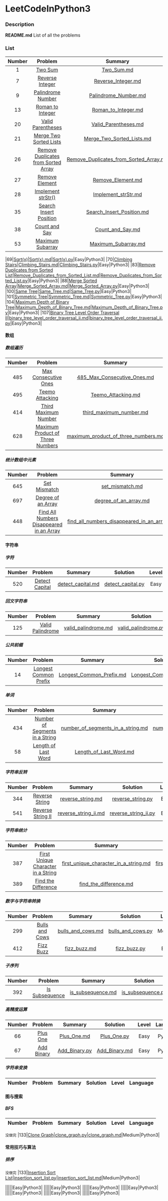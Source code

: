 # LeetCodeInPython3

### Description

**README.md**     List of all the problems


### List

| Number |  Problem  |  Summary  |   Solution    | Level  | Language  |
|:-------:|:-------------:|:--------------:|:--------------:|:------:|:---------:|
|1|[Two Sum](https://leetcode.com/problems/two-sum/description/)|[Two_Sum.md](https://github.com/lmx0412/LeetCodeInPython3/blob/master/Summary/Two_Sum.md)|[Two_Sum.py](https://github.com/lmx0412/LeetCodeInPython3/blob/master/Python/Two_Sum.py)|Easy|Python3|
|7|[Reverse Integer](https://leetcode.com/problems/reverse-integer/)|[Reverse_Integer.md](https://github.com/lmx0412/LeetCodeInPython3/blob/master/Summary/Reverse_Integer.md)|[Reverse_Integer](https://github.com/lmx0412/LeetCodeInPython3/blob/master/Python/Reverse_Integer.py)|Easy|Python3|
|9|[Palindrome Number](https://leetcode.com/problems/palindrome-number/)|[Palindrome_Number.md](https://github.com/lmx0412/LeetCodeInPython3/blob/master/Summary/Palindrome_Number.md)|[Palindrome_Number.py](https://github.com/lmx0412/LeetCodeInPython3/blob/master/Python/Palindrome_Number.py)|Easy|Python3|
|13|[Roman to Integer](https://leetcode.com/problems/roman-to-integer/)|[Roman_to_Integer.md](https://github.com/lmx0412/LeetCodeInPython3/blob/master/Summary/Roman_to_Integer.md)|[Roman_to_Integer.py](https://github.com/lmx0412/LeetCodeInPython3/blob/master/Python/Roman_to_Integer.py)|Easy|Python3|
|20|[Valid Parentheses](https://leetcode.com/problems/valid-parentheses/)|[Valid_Parentheses.md](https://github.com/lmx0412/LeetCodeInPython3/blob/master/Summary/Valid_Parentheses.md)|[Valid_Parentheses.py](https://github.com/lmx0412/LeetCodeInPython3/blob/master/Python/Valid_Parentheses.py)|Easy|Python3|
|21|[Merge Two Sorted Lists](https://leetcode.com/problems/merge-two-sorted-lists/)|[Merge_Two_Sorted_Lists.md](https://github.com/lmx0412/LeetCodeInPython3/blob/master/Summary/Merge_Two_Sorted_Lists.md)|[Merge_Two_Sorted_Lists.py](https://github.com/lmx0412/LeetCodeInPython3/blob/master/Python/Merge_Two_Sorted_Lists.py)|Easy|Python3|
|26|[Remove Duplicates from Sorted Array](https://leetcode.com/problems/remove-duplicates-from-sorted-array/)|[Remove_Duplicates_from_Sorted_Array.md](https://github.com/lmx0412/LeetCodeInPython3/blob/master/Summary/Remove_Duplicates_from_Sorted_Array.md)|[Remove_Duplicates_from_Sorted_Array.py](https://github.com/lmx0412/LeetCodeInPython3/blob/master/Python/Remove_Duplicates_from_Sorted_Array.py)|Easy|Python3|
|27|[Remove Element](https://leetcode.com/problems/remove-element/)|[Remove_Element.md](https://github.com/lmx0412/LeetCodeInPython3/blob/master/Summary/Remove_Element.md)|[Remove_Element.py](https://github.com/lmx0412/LeetCodeInPython3/blob/master/Python/Remove_Element.py)|Easy|Python3|
|28|[Implement strStr()](https://leetcode.com/problems/implement-strstr/)|[Implement_strStr.md](https://github.com/lmx0412/LeetCodeInPython3/blob/master/Summary/Implement_strStr.md)|[Implement_strStr.py](https://github.com/lmx0412/LeetCodeInPython3/blob/master/Python/Implement_strStr.py)|Easy|Python3|
|35|[Search Insert Position](https://leetcode.com/problems/search-insert-position/)|[Search_Insert_Position.md](https://github.com/lmx0412/LeetCodeInPython3/blob/master/Summary/Search_Insert_Position.md)|[Search_Insert_Position.py](https://github.com/lmx0412/LeetCodeInPython3/blob/master/Python/Search_Insert_Position.py)|Easy|Python3|
|38|[Count and Say](https://leetcode.com/problems/count-and-say/)|[Count_and_Say.md](https://github.com/lmx0412/LeetCodeInPython3/blob/master/Summary/Count_and_Say.md)|[Count_and_Say.py](https://github.com/lmx0412/LeetCodeInPython3/blob/master/Python/Count_and_Say.py)|Easy|Python3|
|53|[Maximum Subarray](https://leetcode.com/problems/maximum-subarray/)|[Maximum_Subarray.md](https://github.com/lmx0412/LeetCodeInPython3/blob/master/Summary/Maximum_Subarray.md)|[Maximum_Subarray.py](https://github.com/lmx0412/LeetCodeInPython3/blob/master/Python/Maximum_Subarray.py)|Easy|Python3|

|69|[Sqrt(x)](https://leetcode.com/problems/sqrtx/)|[Sqrt(x).md](https://github.com/lmx0412/LeetCodeInPython3/blob/master/Summary/Sqrt(x).md)|[Sqrt(x).py](https://github.com/lmx0412/LeetCodeInPython3/blob/master/Python/Sqrt(x).py)|Easy|Python3|
|70|[Climbing Stairs](https://leetcode.com/problems/climbing-stairs/)|[Climbing_Stairs.md](https://github.com/lmx0412/LeetCodeInPython3/blob/master/Summary/Climbing_Stairs.md)|[Climbing_Stairs.py](https://github.com/lmx0412/LeetCodeInPython3/blob/master/Python/Climbing_Stairs.py)|Easy|Python3|
|83|[Remove Duplicates from Sorted List](https://leetcode.com/problems/remove-duplicates-from-sorted-list/)|[Remove_Duplicates_from_Sorted_List.md](https://github.com/lmx0412/LeetCodeInPython3/blob/master/Summary/Remove_Duplicates_from_Sorted_List.md)|[Remove_Duplicates_from_Sorted_List.py](https://github.com/lmx0412/LeetCodeInPython3/blob/master/Python/Remove_Duplicates_from_Sorted_List.py)|Easy|Python3|
|88|[Merge Sorted Array](https://leetcode.com/problems/merge-sorted-array/)|[Merge_Sorted_Array.md](https://github.com/lmx0412/LeetCodeInPython3/blob/master/Summary/Merge_Sorted_Array.md)|[Merge_Sorted_Array.py](https://github.com/lmx0412/LeetCodeInPython3/blob/master/Python/Merge_Sorted_Array.py)|Easy|Python3|
|100|[Same Tree](https://leetcode.com/problems/same-tree/)|[Same_Tree.md](https://github.com/lmx0412/LeetCodeInPython3/blob/master/Summary/Same_Tree.md)|[Same_Tree.py](https://github.com/lmx0412/LeetCodeInPython3/blob/master/Python/Same_Tree.py)|Easy|Python3|
|101|[Symmetric Tree](https://leetcode.com/problems/symmetric-tree/)|[Symmetric_Tree.md](https://github.com/lmx0412/LeetCodeInPython3/blob/master/Summary/Symmetric_Tree.md)|[Symmetric_Tree.py](https://github.com/lmx0412/LeetCodeInPython3/blob/master/Python/Symmetric_Tree.py)|Easy|Python3|
|104|[Maximum Depth of Binary Tree](https://leetcode.com/problems/maximum-depth-of-binary-tree/)|[Maximum_Depth_of_Binary_Tree.md](https://github.com/lmx0412/LeetCodeInPython3/blob/master/Summary/Maximum_Depth_of_Binary_Tree.md)|[Maximum_Depth_of_Binary_Tree.py](https://github.com/lmx0412/LeetCodeInPython3/blob/master/Python/Maximum_Depth_of_Binary_Tree.py)|Easy|Python3|
|107|[Binary Tree Level Order Traversal II](https://leetcode.com/problems/binary-tree-level-order-traversal-ii/)|[binary_tree_level_order_traversal_ii.md](https://github.com/lmx0412/LeetCodeInPython3/blob/master/Summary/binary_tree_level_order_traversal_ii.md)|[binary_tree_level_order_traversal_ii.py](https://github.com/lmx0412/LeetCodeInPython3/blob/master/Python/binary_tree_level_order_traversal_ii.py)|Easy|Python3|

#### 数组
##### 数组遍历
| Number |  Problem  |  Summary  |   Solution    | Level  | Language  |
|:-------:|:-------------:|:--------------:|:--------------:|:------:|:---------:|
|485|[Max Consecutive Ones](https://leetcode.com/problems/max-consecutive-ones/)|[485_Max_Consecutive_Ones.md](https://github.com/lmx0412/LeetCodeInPython3/blob/master/Summary/485_Max_Consecutive_Ones.md)|[485_Max_Consecutive_Ones.py](https://github.com/lmx0412/LeetCodeInPython3/blob/master/Python/485_Max_Consecutive_Ones.py)|Easy|Python3|
|495|[Teemo Attacking](https://leetcode.com/problems/teemo-attacking/)|[Teemo_Attacking.md](https://github.com/lmx0412/LeetCodeInPython3/blob/master/Summary/Teemo_Attacking.md)|[Teemo_Attacking.py](https://github.com/lmx0412/LeetCodeInPython3/blob/master/Python/Teemo_Attacking.py)|Easy|Python3|
|414|[Third Maximum Number](https://leetcode.com/problems/third-maximum-number/)|[third_maximum_number.md](https://github.com/lmx0412/LeetCodeInPython3/blob/master/Summary/third_maximum_number.md)|[third_maximum_number.py](https://github.com/lmx0412/LeetCodeInPython3/blob/master/Python/third_maximum_number.py)|Easy|Python3|
|628|[Maximum Product of Three Numbers](https://leetcode.com/problems/maximum-product-of-three-numbers/)|[maximum_product_of_three_numbers.md](https://github.com/lmx0412/LeetCodeInPython3/blob/master/Summary/maximum_product_of_three_numbers.md)|[maximum_product_of_three_numbers.py](https://github.com/lmx0412/LeetCodeInPython3/blob/master/Python/maximum_product_of_three_numbers.py)|Easy|Python3|

##### 统计数组中元素
| Number |  Problem  |  Summary  |   Solution    | Level  | Language  |
|:-------:|:-------------:|:--------------:|:--------------:|:------:|:---------:|
|645|[Set Mismatch](https://leetcode.com/problems/set-mismatch/)|[set_mismatch.md](https://github.com/lmx0412/LeetCodeInPython3/blob/master/Summary/set_mismatch.md)|[set_mismatch.py](https://github.com/lmx0412/LeetCodeInPython3/blob/master/Python/set_mismatch.py)|Easy|Python3|
|697|[Degree of an Array](https://leetcode.com/problems/degree-of-an-array/)|[degree_of_an_array.md](https://github.com/lmx0412/LeetCodeInPython3/blob/master/Summary/degree_of_an_array.md)|[degree_of_an_array.py](https://github.com/lmx0412/LeetCodeInPython3/blob/master/Python/degree_of_an_array.py)|Easy|Python3|
|448|[Find All Numbers Disappeared in an Array](https://leetcode.com/problems/find-all-numbers-disappeared-in-an-array/description/)|[find_all_numbers_disappeared_in_an_array.md](https://github.com/lmx0412/LeetCodeInPython3/blob/master/Summary/find_all_numbers_disappeared_in_an_array.md)|[find_all_numbers_disappeared_in_an_array.py](https://github.com/lmx0412/LeetCodeInPython3/blob/master/Python/find_all_numbers_disappeared_in_an_array.py)|Easy|Python3|

#### 字符串
##### 字符
| Number |  Problem  |  Summary  |   Solution    | Level  | Language  |
|:-------:|:-------------:|:--------------:|:--------------:|:------:|:---------:|
|520|[Detect Capital](https://leetcode.com/problems/detect-capital/)|[detect_capital.md](https://github.com/lmx0412/LeetCodeInPython3/blob/master/Summary/detect_capital.md)|[detect_capital.py](https://github.com/lmx0412/LeetCodeInPython3/blob/master/Python/detect_capital.py)|Easy|Python3|

##### 回文字符串
| Number |  Problem  |  Summary  |   Solution    | Level  | Language  |
|:-------:|:-------------:|:--------------:|:--------------:|:------:|:---------:|
|125|[Valid Palindrome](https://leetcode.com/problems/valid-palindrome/)|[valid_palindrome.md](https://github.com/lmx0412/LeetCodeInPython3/blob/master/Summary/valid_palindrome.md)|[valid_palindrome.py](https://github.com/lmx0412/LeetCodeInPython3/blob/master/Python/valid_palindrome.py)|Easy|Python3|

##### 公共前缀
| Number |  Problem  |  Summary  |   Solution    | Level  | Language  |
|:-------:|:-------------:|:--------------:|:--------------:|:------:|:---------:|
|14|[Longest Common Prefix](https://leetcode.com/problems/longest-common-prefix/)|[Longest_Common_Prefix.md](https://github.com/lmx0412/LeetCodeInPython3/blob/master/Summary/Longest_Common_Prefix.md)|[Longest_Common_Prefix.py](https://github.com/lmx0412/LeetCodeInPython3/blob/master/Python/Longest_Common_Prefix.py)|Easy|Python3|

##### 单词
| Number |  Problem  |  Summary  |   Solution    | Level  | Language  |
|:-------:|:-------------:|:--------------:|:--------------:|:------:|:---------:|
|434|[Number of Segments in a String](https://leetcode.com/problems/number-of-segments-in-a-string/)|[number_of_segments_in_a_string.md](https://github.com/lmx0412/LeetCodeInPython3/blob/master/Summary/number_of_segments_in_a_string.md)|[number_of_segments_in_a_string.py](https://github.com/lmx0412/LeetCodeInPython3/blob/master/Python/number_of_segments_in_a_string.py)|Easy|Python3|
|58|[Length of Last Word](https://leetcode.com/problems/length-of-last-word/)|[Length_of_Last_Word.md](https://github.com/lmx0412/LeetCodeInPython3/blob/master/Summary/Length_of_Last_Word.md)|[Length_of_Last_Word.py](https://github.com/lmx0412/LeetCodeInPython3/blob/master/Python/Length_of_Last_Word.py)|Easy|Python3|

##### 字符串反转
| Number |  Problem  |  Summary  |   Solution    | Level  | Language  |
|:-------:|:-------------:|:--------------:|:--------------:|:------:|:---------:|
|344|[Reverse String](https://leetcode.com/problems/reverse-string/)|[reverse_string.md](https://github.com/lmx0412/LeetCodeInPython3/blob/master/Summary/reverse_string.md)|[reverse_string.py](https://github.com/lmx0412/LeetCodeInPython3/blob/master/Python/reverse_string.py)|Easy|Python3|
|541|[Reverse String II](https://leetcode.com/problems/reverse-string-ii/)|[reverse_string_ii.md](https://github.com/lmx0412/LeetCodeInPython3/blob/master/Summary/reverse_string_ii.md)|[reverse_string_ii.py](https://github.com/lmx0412/LeetCodeInPython3/blob/master/Python/reverse_string_ii.py)|Easy|Python3|

##### 字符串统计
| Number |  Problem  |  Summary  |   Solution    | Level  | Language  |
|:-------:|:-------------:|:--------------:|:--------------:|:------:|:---------:|
|387|[First Unique Character in a String](https://leetcode.com/problems/first-unique-character-in-a-string/)|[first_unique_character_in_a_string.md](https://github.com/lmx0412/LeetCodeInPython3/blob/master/Summary/first_unique_character_in_a_string.md)|[first_unique_character_in_a_string.py](https://github.com/lmx0412/LeetCodeInPython3/blob/master/Python/first_unique_character_in_a_string.py)|Easy|Python3|
|389|[Find the Difference](https://leetcode.com/problems/find-the-difference/)|[find_the_difference.md](https://github.com/lmx0412/LeetCodeInPython3/blob/master/Summary/find_the_difference.md)|[find_the_difference.py](https://github.com/lmx0412/LeetCodeInPython3/blob/master/Python/find_the_difference.py)|Easy|Python3|

##### 数字与字符串转换
| Number |  Problem  |  Summary  |   Solution    | Level  | Language  |
|:-------:|:-------------:|:--------------:|:--------------:|:------:|:---------:|
|299|[Bulls and Cows](https://leetcode.com/problems/bulls-and-cows/)|[bulls_and_cows.md](https://github.com/lmx0412/LeetCodeInPython3/blob/master/Summary/bulls_and_cows.md)|[bulls_and_cows.py](https://github.com/lmx0412/LeetCodeInPython3/blob/master/Python/bulls_and_cows.py)|Medium|Python3|
|412|[Fizz Buzz](https://leetcode.com/problems/fizz-buzz/)|[fizz_buzz.md](https://github.com/lmx0412/LeetCodeInPython3/blob/master/Summary/fizz_buzz.md)|[fizz_buzz.py](https://github.com/lmx0412/LeetCodeInPython3/blob/master/Python/fizz_buzz.py)|Easy|Python3|

##### 子序列
| Number |  Problem  |  Summary  |   Solution    | Level  | Language  |
|:-------:|:-------------:|:--------------:|:--------------:|:------:|:---------:|
|392|[Is Subsequence](https://leetcode.com/problems/is-subsequence/)|[is_subsequence.md](https://github.com/lmx0412/LeetCodeInPython3/blob/master/Summary/is_subsequence.md)|[is_subsequence.py](https://github.com/lmx0412/LeetCodeInPython3/blob/master/Python/is_subsequence.py)|Medium|Python3|

##### 高精度运算
| Number |  Problem  |  Summary  |   Solution    | Level  | Language  |
|:-------:|:-------------:|:--------------:|:--------------:|:------:|:---------:|
|66|[Plus One](https://leetcode.com/problems/plus-one/)|[Plus_One.md](https://github.com/lmx0412/LeetCodeInPython3/blob/master/Summary/Plus_One.md)|[Plus_One.py](https://github.com/lmx0412/LeetCodeInPython3/blob/master/Python/Plus_One.py)|Easy|Python3|
|67|[Add Binary](https://leetcode.com/problems/add-binary/)|[Add_Binary.py](https://github.com/lmx0412/LeetCodeInPython3/blob/master/Summary/Add_Binary.md)|[Add_Binary.md](https://github.com/lmx0412/LeetCodeInPython3/blob/master/Python/Add_Binary.py)|Easy|Python3|

##### 字符串变换
| Number |  Problem  |  Summary  |   Solution    | Level  | Language  |
|:-------:|:-------------:|:--------------:|:--------------:|:------:|:---------:|




#### 图与搜索
##### BFS

| Number |  Problem  |  Summary  |   Solution    | Level  | Language  |
|:-------:|:-------------:|:--------------:|:--------------:|:------:|:---------:|
```没做完```
|133|[Clone Graph](https://leetcode.com/problems/clone-graph/)|[clone_graph.py](https://github.com/lmx0412/LeetCodeInPython3/blob/master/Summary/clone_graph.md)|[clone_graph.md](https://github.com/lmx0412/LeetCodeInPython3/blob/master/Python/clone_graph.py)|Medium|Python3|




#### 常用技巧与算法
##### 排序
```没做完```
|133|[Insertion Sort List](https://leetcode.com/problems/insertion-sort-list/)|[insertion_sort_list.py](https://github.com/lmx0412/LeetCodeInPython3/blob/master/Summary/insertion_sort_list.md)|[insertion_sort_list.md](https://github.com/lmx0412/LeetCodeInPython3/blob/master/Python/insertion_sort_list.py)|Medium|Python3|

||[]()|[]()|[]()|Easy|Python3|
||[]()|[]()|[]()|Easy|Python3|
||[]()|[]()|[]()|Easy|Python3|
||[]()|[]()|[]()|Easy|Python3|
||[]()|[]()|[]()|Easy|Python3|
||[]()|[]()|[]()|Easy|Python3|
||[]()|[]()|[]()|Easy|Python3|
